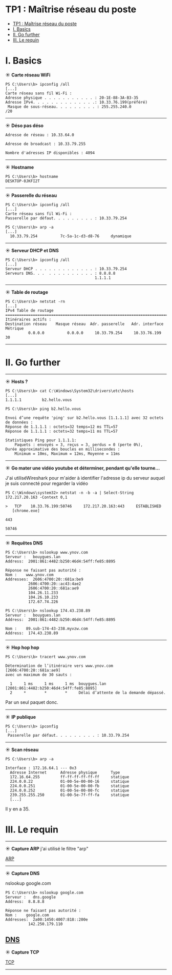 # TP1 : Maîtrise réseau du poste

- [TP1 : Maîtrise réseau du poste](#tp1--maîtrise-réseau-du-poste)
- [I. Basics](#i-basics)
- [II. Go further](#ii-go-further)
- [III. Le requin](#iii-le-requin)

# I. Basics

☀️ **Carte réseau WiFi**

```
PS C:\Users\b> ipconfig /all
[...]
Carte réseau sans fil Wi-Fi :
Adresse physique . . . . . . . . . . . : 20-1E-88-3A-B3-35
Adresse IPv4. . . . . . . . . . . . . .: 10.33.76.199(préféré)
 Masque de sous-réseau. . . . . . . . . : 255.255.240.0
/20
```

---

☀️ **Déso pas déso**

```
Adresse de réseau : 10.33.64.0
```

```
Adresse de broadcast : 10.33.79.255
```

```
Nombre d'adresses IP disponibles : 4094
```

---

☀️ **Hostname**

```
PS C:\Users\b> hostname
DESKTOP-0JKFI2T
```

---

☀️ **Passerelle du réseau**

```
PS C:\Users\b> ipconfig /all
[...]
Carte réseau sans fil Wi-Fi :
Passerelle par défaut. . . . . . . . . : 10.33.79.254
```

```
PS C:\Users\b> arp -a
[...]
  10.33.79.254          7c-5a-1c-d3-d8-76     dynamique
```

---

☀️ **Serveur DHCP et DNS**

```
PS C:\Users\b> ipconfig /all
[...]
Serveur DHCP . . . . . . . . . . . . . : 10.33.79.254
Serveurs DNS. . .  . . . . . . . . . . : 8.8.8.8
                                       1.1.1.1
```

---

☀️ **Table de routage**

```
PS C:\Users\b> netstat -rn
[...]
IPv4 Table de routage
===========================================================================
Itinéraires actifs :
Destination réseau    Masque réseau  Adr. passerelle   Adr. interface Métrique
          0.0.0.0          0.0.0.0     10.33.79.254     10.33.76.199     30
```

---

# II. Go further

---

☀️ **Hosts ?**

```
PS C:\Users\b> cat C:\Windows\System32\drivers\etc\hosts
[...]
1.1.1.1         b2.hello.vous
```

```
PS C:\Users\b> ping b2.hello.vous

Envoi d’une requête 'ping' sur b2.hello.vous [1.1.1.1] avec 32 octets de données :
Réponse de 1.1.1.1 : octets=32 temps=12 ms TTL=57
Réponse de 1.1.1.1 : octets=32 temps=11 ms TTL=57

Statistiques Ping pour 1.1.1.1:
    Paquets : envoyés = 3, reçus = 3, perdus = 0 (perte 0%),
Durée approximative des boucles en millisecondes :
    Minimum = 10ms, Maximum = 12ms, Moyenne = 11ms
```

---

☀️ **Go mater une vidéo youtube et déterminer, pendant qu'elle tourne...**

J'ai utiliséWireshark pour m'aider à identifier l'adresse ip du serveur auquel je suis connecté pour regarder la vidéo

```
PS C:\Windows\system32> netstat -n -b -a | Select-String 172.217.20.163 -Context 0,1

>   TCP    10.33.76.199:50746     172.217.20.163:443     ESTABLISHED
   [chrome.exe]
```

```
443
```

```
50746
```

---

☀️ **Requêtes DNS**

```
PS C:\Users\b> nslookup www.ynov.com
Serveur :   bouygues.lan
Address:  2001:861:4482:b250:46d4:54ff:fe85:8895

Réponse ne faisant pas autorité :
Nom :    www.ynov.com
Addresses:  2606:4700:20::681a:be9
          2606:4700:20::ac43:4ae2
          2606:4700:20::681a:ae9
          104.26.11.233
          104.26.10.233
          172.67.74.226
```

```
PS C:\Users\b> nslookup 174.43.238.89
Serveur :   bouygues.lan
Address:  2001:861:4482:b250:46d4:54ff:fe85:8895

Nom :    89.sub-174-43-238.myvzw.com
Address:  174.43.238.89
```

---

☀️ **Hop hop hop**

```
PS C:\Users\b> tracert www.ynov.com

Détermination de l’itinéraire vers www.ynov.com [2606:4700:20::681a:ae9]
avec un maximum de 30 sauts :

  1     1 ms     1 ms     1 ms  bouygues.lan [2001:861:4482:b250:46d4:54ff:fe85:8895]
  2     *        *        *     Délai d’attente de la demande dépassé.
```

Par un seul paquet donc.

---

☀️ **IP publique**

```
PS C:\Users\b> ipconfig
[...]
 Passerelle par défaut. . . . . . . . . : 10.33.79.254
```

---

☀️ **Scan réseau**

```
PS C:\Users\b> arp -a

Interface : 172.16.64.1 --- 0x3
  Adresse Internet      Adresse physique      Type
  172.16.64.255         ff-ff-ff-ff-ff-ff     statique
  224.0.0.22            01-00-5e-00-00-16     statique
  224.0.0.251           01-00-5e-00-00-fb     statique
  224.0.0.252           01-00-5e-00-00-fc     statique
  239.255.255.250       01-00-5e-7f-ff-fa     statique
  [...]
```

Il y en a 35.

# III. Le requin

---

☀️ **Capture ARP**
j'ai utilisé le filtre "arp"

[ARP](./captures/arp.pcap)

---

☀️ **Capture DNS**

nslookup google.com

```
PS C:\Users\b> nslookup google.com
Serveur :   dns.google
Address:  8.8.8.8

Réponse ne faisant pas autorité :
Nom :    google.com
Addresses:  2a00:1450:4007:818::200e
          142.250.179.110
```

## [DNS](./captures/dns.pcap)

☀️ **Capture TCP**

[TCP](./captures/tcp.pcap)

---
